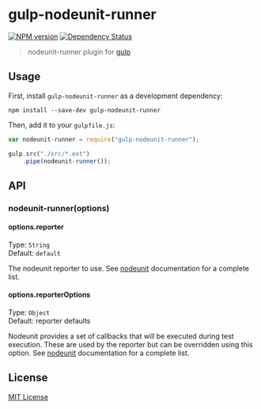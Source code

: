 # gulp-nodeunit-runner
[![NPM version][npm-image]][npm-url] [![Dependency Status][depstat-image]][depstat-url]

> nodeunit-runner plugin for [gulp](https://github.com/wearefractal/gulp)

## Usage

First, install `gulp-nodeunit-runner` as a development dependency:

```shell
npm install --save-dev gulp-nodeunit-runner
```

Then, add it to your `gulpfile.js`:

```javascript
var nodeunit-runner = require("gulp-nodeunit-runner");

gulp.src("./src/*.ext")
	.pipe(nodeunit-runner());
```

## API

### nodeunit-runner(options)

#### options.reporter
Type: `String`  
Default: `default`

The nodeunit reporter to use. See [nodeunit](https://github.com/caolan/nodeunit) documentation for a complete list.

#### options.reporterOptions
Type: `Object`  
Default: reporter defaults

Nodeunit provides a set of callbacks that will be executed during test execution. These are used by the reporter but can be overridden using this option. See [nodeunit](https://github.com/caolan/nodeunit) documentation for a complete list.

## License

[MIT License](http://en.wikipedia.org/wiki/MIT_License)

[npm-url]: https://npmjs.org/package/gulp-nodeunit-runner
[npm-image]: https://badge.fury.io/js/gulp-nodeunit-runner.png

[depstat-url]: https://david-dm.org/baer/gulp-nodeunit-runner
[depstat-image]: https://david-dm.org/baer/gulp-nodeunit-runner.png
